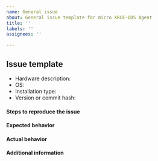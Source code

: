 ```yaml
---
name: General issue
about: General issue template for micro XRCE-DDS Agent
title: ''
labels: ''
assignees: ''

---
```


## Issue template

- Hardware description: <!-- hardware where you are running the micro XRCE-DDS Agent -->
- OS: <!-- OS where you are using the micro XRCE-DDS Agent -->
- Installation type: <!-- CMake flags, FastDDS version, etc  -->
- Version or commit hash: <!-- version or branch used to compile the micro XRCE-DDS Agent -->

#### Steps to reproduce the issue
<!-- Detailed instructions on how to reliably reproduce this issue http://sscce.org/-->

#### Expected behavior

#### Actual behavior

#### Additional information
